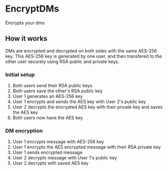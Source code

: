 # EncryptDMs

Encrypts your dms

## How it works
DMs are encrypted and decrypted on both sides with the same AES-256 key. This AES-256 key is generated by one user, and then transfered to the other user securely using RSA public and private keys.

### Initial setup
1. Both users send their RSA public keys
2. Both users save the other's RSA public key
3. User 1 generates an AES-256 key
4. User 1 encrypts and sends the AES key with User 2's public key
5. User 2 decrypts the encrypted AES key with their private key and saves the AES key
6. Both users now have the AES key

### DM encryption
1. User 1 encrypts message with AES-256 key
2. User 1 encrypts the AES encrypted message with their RSA private key
3. User 1 sends encrypted message
4. User 2 decrypts message with User 1's public key
5. User 2 decrypts with saved AES key
